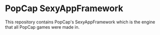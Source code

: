 # PopCap SexyAppFramework
This repository contains PopCap's SexyAppFramework which is the engine that all PopCap games were made in.